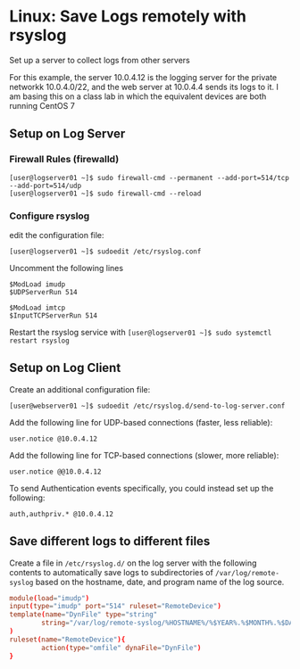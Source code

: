 # Linux: Save Logs remotely with rsyslog

Set up a server to collect logs from other servers

For this example, the server 10.0.4.12 is the logging server for the private networkk 10.0.4.0/22, and the web server at 10.0.4.4 sends its logs to it. I am basing this on a class lab in which the equivalent devices are both running CentOS 7

## Setup on Log Server

### Firewall Rules (firewalld)

```
[user@logserver01 ~]$ sudo firewall-cmd --permanent --add-port=514/tcp --add-port=514/udp
[user@logserver01 ~]$ sudo firewall-cmd --reload
```

### Configure rsyslog

edit the configuration file:

`[user@logserver01 ~]$ sudoedit /etc/rsyslog.conf`

Uncomment the following lines

```
$ModLoad imudp
$UDPServerRun 514

$ModLoad imtcp
$InputTCPServerRun 514
```

Restart the rsyslog service with `[user@logserver01 ~]$ sudo systemctl restart rsyslog`

## Setup on Log Client

Create an additional configuration file:

`[user@webserver01 ~]$ sudoedit /etc/rsyslog.d/send-to-log-server.conf`

Add the following line for UDP-based connections (faster, less reliable):

```
user.notice @10.0.4.12
```

Add the following line for TCP-based connections (slower, more reliable):

```
user.notice @@10.0.4.12
```

To send Authentication events specifically, you could instead set up the following:

```
auth,authpriv.* @10.0.4.12
```

## Save different logs to different files

Create a file in `/etc/rsyslog.d/` on the log server with the following contents to automatically save logs to subdirectories of `/var/log/remote-syslog` based on the hostname, date, and program name of the log source.

```conf
module(load="imudp")
input(type="imudp" port="514" ruleset="RemoteDevice")
template(name="DynFile" type="string"
        string="/var/log/remote-syslog/%HOSTNAME%/%$YEAR%.%$MONTH%.%$DAY%.%PROGRAMNAME%.log"
)
ruleset(name="RemoteDevice"){
        action(type="omfile" dynaFile="DynFile")
}
```
